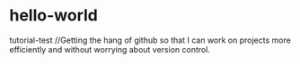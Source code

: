 # hello-world
tutorial-test
//Getting the hang of github so that I can work on projects more efficiently and without worrying about version control.

